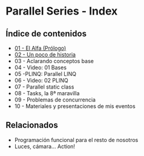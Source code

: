 # Parallel Series - Index


## Índice de contenidos

- [01 - El Alfa (Prólogo)](/es/parallelseries01)
- [02 - Un poco de historia](/es/parallelseries02)
- 03 - Aclarando conceptos base
- 04 - Video: 01 Bases
- 05 -PLINQ: Parallel LINQ
- 06 - Video: 02 PLINQ
- 07 - Parallel static class
- 08 - Tasks, la 8ª maravilla
- 09 - Problemas de concurrencia
- 10 - Materiales y presentaciones de mis eventos

## Relacionados

- Programación funcional para el resto de nosotros
- Luces, cámara… Action!
